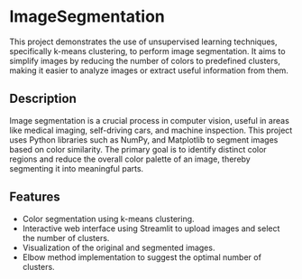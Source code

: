 # ImageSegmentation

This project demonstrates the use of unsupervised learning techniques, specifically k-means clustering, to perform image segmentation. It aims to simplify images by reducing the number of colors to predefined clusters, making it easier to analyze images or extract useful information from them.

## Description

Image segmentation is a crucial process in computer vision, useful in areas like medical imaging, self-driving cars, and machine inspection. This project uses Python libraries such as NumPy, and Matplotlib to segment images based on color similarity. The primary goal is to identify distinct color regions and reduce the overall color palette of an image, thereby segmenting it into meaningful parts.

## Features

- Color segmentation using k-means clustering.
- Interactive web interface using Streamlit to upload images and select the number of clusters.
- Visualization of the original and segmented images.
- Elbow method implementation to suggest the optimal number of clusters.
